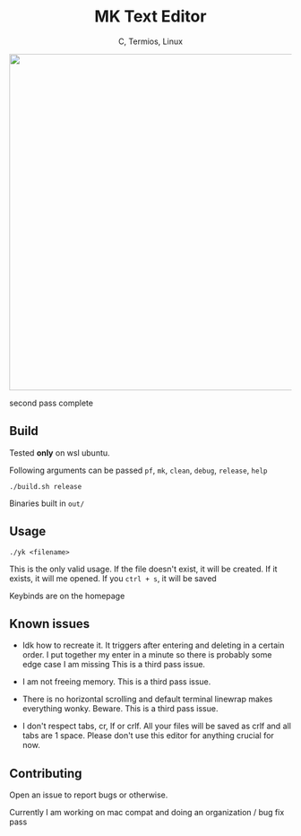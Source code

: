 <p>
	<h1 align="center">MK Text Editor</h2>
	<p align="center">C, Termios, Linux</p>
<p align="center">
  <img width="600"src="https://github.com/user-attachments/assets/b9000243-b2be-4019-90d0-018d98e9b7e4">
</p>
</p>

second pass complete

## Build
Tested **only** on wsl ubuntu.

Following arguments can be passed
`pf`, `mk`, `clean`, `debug`, `release`, `help`

```
./build.sh release
```
Binaries built in `out/`

## Usage
```
./yk <filename>
```
This is the only valid usage. If the file doesn't exist, it will be created. If it exists,
it will me opened. If you `ctrl + s`, it will be saved

Keybinds are on the homepage

## Known issues

- Idk how to recreate it. It triggers after entering and deleting in a certain order.
I put together my enter in a minute so there is probably some edge case I am missing
This is a third pass issue.

- I am not freeing memory.
This is a third pass issue.

- There is no horizontal scrolling and default terminal linewrap makes everything wonky. Beware.
This is a third pass issue.

- I don't respect tabs, cr, lf or crlf. All your files will be saved as crlf and all tabs are 1 space. Please don't use this editor for anything crucial for now.

## Contributing

Open an issue to report bugs or otherwise.

Currently I am working on mac compat and doing an organization / bug fix pass
